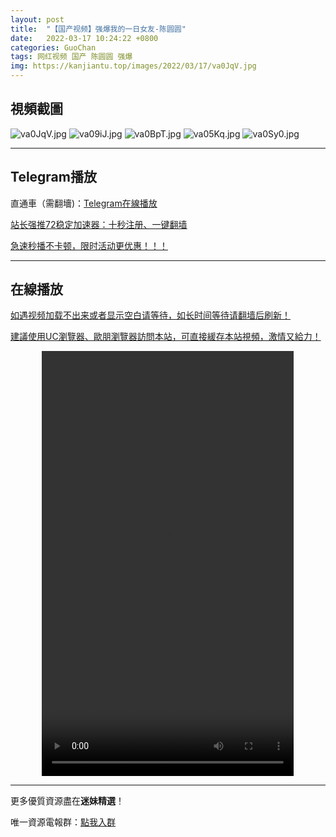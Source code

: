 ```yaml
---
layout: post
title:  "【国产视频】强爆我的一日女友-陈圆圆"
date:   2022-03-17 10:24:22 +0800
categories: GuoChan
tags: 网红视频 国产 陈圆圆 强爆
img: https://kanjiantu.top/images/2022/03/17/va0JqV.jpg
---
```



## 視頻截圖

![va0JqV.jpg](https://kanjiantu.top/images/2022/03/17/va0JqV.jpg)
![va09iJ.jpg](https://kanjiantu.top/images/2022/03/17/va09iJ.jpg)
![va0BpT.jpg](https://kanjiantu.top/images/2022/03/17/va0BpT.jpg)
![va05Kq.jpg](https://kanjiantu.top/images/2022/03/17/va05Kq.jpg)
![va0Sy0.jpg](https://kanjiantu.top/images/2022/03/17/va0Sy0.jpg)

* * *
## Telegram播放

直通車（需翻墻)：[Telegram在線播放](https://t.me/mimeijingxuan/104)

<u>站长强推72稳定加速器：[十秒注册、一键翻墙](https://72vpn.xyz/#/register?code=mimei) </u>


<u>急速秒播不卡顿，限时活动更优惠！！！</u>
* * *
## 在線播放
<u>如遇视频加载不出来或者显示空白请等待，如长时间等待请翻墙后刷新！</u>

<u>建議使用UC瀏覽器、歐朋瀏覽器訪問本站，可直接緩存本站視頻，激情又給力！</u>
<center><video src="https://cdn.publer.io/uploads/videos/62449b80db2797780f8490cf/e77d109d799ad0f67b281579ad058759.mp4" width="80%" height="680px" controls="controls"></video></center>

* * *
更多優質資源盡在**迷妹精選**！

唯一資源電報群：[點我入群](https://t.me/mimeijingxuan)


